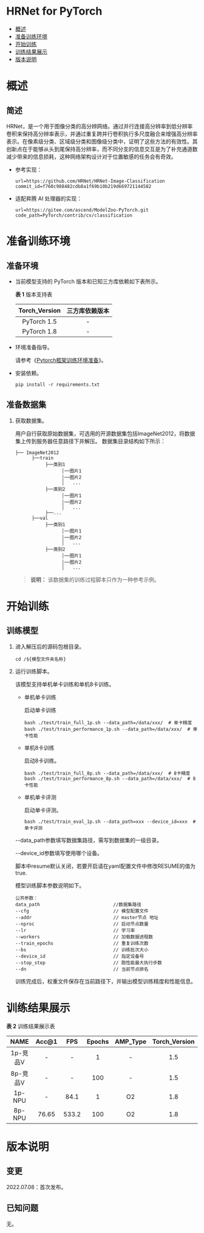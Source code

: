 # HRNet for PyTorch

-   [概述](概述.md)
-   [准备训练环境](准备训练环境.md)
-   [开始训练](开始训练.md)
-   [训练结果展示](训练结果展示.md)
-   [版本说明](版本说明.md)



# 概述

## 简述
HRNet，是一个用于图像分类的高分辨网络。通过并行连接高分辨率到低分辨率卷积来保持高分辨率表示，并通过重复跨并行卷积执行多尺度融合来增强高分辨率表示。在像素级分类、区域级分类和图像级分类中，证明了这些方法的有效性。其创新点在于能够从头到尾保持高分辨率，而不同分支的信息交互是为了补充通道数减少带来的信息损耗，这种网络架构设计对于位置敏感的任务会有奇效。

- 参考实现：

  ```
  url=https://github.com/HRNet/HRNet-Image-Classification
  commit_id=f760c988482cdb8a1f69b10b219d669721144582
  ```

- 适配昇腾 AI 处理器的实现：

  ```
  url=https://gitee.com/ascend/ModelZoo-PyTorch.git
  code_path=PyTorch/contrib/cv/classification
  ```

# 准备训练环境

## 准备环境

- 当前模型支持的 PyTorch 版本和已知三方库依赖如下表所示。

  **表 1**  版本支持表

  | Torch_Version      | 三方库依赖版本                                 |
  | :--------: | :----------------------------------------------------------: |
  | PyTorch 1.5 | - |
  | PyTorch 1.8 | - |

- 环境准备指导。

  请参考《[Pytorch框架训练环境准备](https://www.hiascend.com/document/detail/zh/ModelZoo/pytorchframework/ptes)》。

- 安装依赖。

  ```
  pip install -r requirements.txt
  ```

## 准备数据集

1. 获取数据集。

   用户自行获取原始数据集，可选用的开源数据集包括ImageNet2012，将数据集上传到服务器任意路径下并解压。 数据集目录结构如下所示：

   ```
   ├── ImageNet2012
         ├──train
              ├──类别1
                    │──图片1
                    │──图片2
                    │   ...
              ├──类别2
                    │──图片1
                    │──图片2
                    │   ...
              ├──...
         ├──val
              ├──类别1
                    │──图片1
                    │──图片2
                    │   ...
              ├──类别2
                    │──图片1
                    │──图片2
                    │   ...
   ```
   > **说明：**
   >该数据集的训练过程脚本只作为一种参考示例。
# 开始训练

## 训练模型

1. 进入解压后的源码包根目录。

   ```
   cd /${模型文件夹名称}
   ```

2. 运行训练脚本。

   该模型支持单机单卡训练和单机8卡训练。

   - 单机单卡训练

     启动单卡训练
     ```
     bash ./test/train_full_1p.sh --data_path=/data/xxx/  # 单卡精度
     bash ./test/train_performance_1p.sh --data_path=/data/xxx/  # 单卡性能
     ```

   - 单机8卡训练

     启动8卡训练。

     ```
     bash ./test/train_full_8p.sh --data_path=/data/xxx/  # 8卡精度
     bash ./test/train_performance_8p.sh --data_path=/data/xxx/  # 8卡性能
     ```
   - 单机单卡评测

     启动单卡评测。
     ```
     bash ./test/train_eval_1p.sh --data_path=xxx --device_id=xxx  # 单卡评测
     ```

   --data_path参数填写数据集路径，需写到数据集的一级目录。

   --device_id参数填写使用哪个设备。
   
   脚本中resume默认关闭，若要开启请在yaml配置文件中修改RESUME的值为true.

   模型训练脚本参数说明如下。

   ```
   公共参数：
   data_path                           //数据集路径
   --cfg                               // 模型配置文件
   --addr                              // master节点 地址
   --nproc                             // 启动节点数量
   --lr                                // 学习率
   --workers                           // 加载数据进程数
   --train_epochs                      // 重复训练次数
   --bs                                // 训练批次大小
   --device_id                         // 指定设备号
   --stop_step                         // 跑性能最大执行步数
   --dn                                // 当前节点排名
   ```

   训练完成后，权重文件保存在当前路径下，并输出模型训练精度和性能信息。


# 训练结果展示

**表 2**  训练结果展示表

|   NAME   | Acc@1 | FPS  | Epochs | AMP_Type | Torch_Version |
| :------: | :---: | :--: | :----: | :------: | :-----------: |
| 1p-竞品V |   -   | -    |   1    |    -     |      1.5      |
| 8p-竞品V |   -   |  -   |  100   |    -     |      1.5      |
|  1p-NPU  |   -   | 84.1  |   1    |    O2    |      1.8      |
|  8p-NPU  |  76.65  | 533.2  |  100   |    O2    |      1.8      |


# 版本说明

## 变更

2022.07.08：首次发布。

## 已知问题

无。









